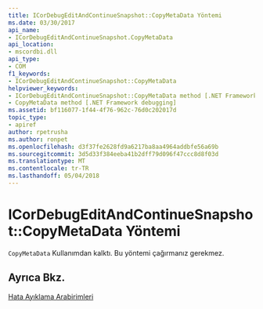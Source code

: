 ```yaml
---
title: ICorDebugEditAndContinueSnapshot::CopyMetaData Yöntemi
ms.date: 03/30/2017
api_name:
- ICorDebugEditAndContinueSnapshot.CopyMetaData
api_location:
- mscordbi.dll
api_type:
- COM
f1_keywords:
- ICorDebugEditAndContinueSnapshot::CopyMetaData
helpviewer_keywords:
- ICorDebugEditAndContinueSnapshot::CopyMetaData method [.NET Framework debugging]
- CopyMetaData method [.NET Framework debugging]
ms.assetid: bf116077-1f44-4f76-962c-76d0c202017d
topic_type:
- apiref
author: rpetrusha
ms.author: ronpet
ms.openlocfilehash: d3f37fe2628fd9a6217ba8aa4964addbfe56a69b
ms.sourcegitcommit: 3d5d33f384eeba41b2dff79d096f47ccc8d8f03d
ms.translationtype: MT
ms.contentlocale: tr-TR
ms.lasthandoff: 05/04/2018
---
```

# <a name="icordebugeditandcontinuesnapshotcopymetadata-method"></a>ICorDebugEditAndContinueSnapshot::CopyMetaData Yöntemi
`CopyMetaData` Kullanımdan kalktı. Bu yöntemi çağırmanız gerekmez.  
  
## <a name="see-also"></a>Ayrıca Bkz.  
 [Hata Ayıklama Arabirimleri](../../../../docs/framework/unmanaged-api/debugging/debugging-interfaces.md)

